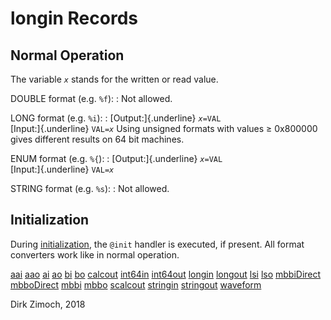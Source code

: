 # longin Records

## Normal Operation

The variable *`x`* stands for the written or read value.

DOUBLE format (e.g. `%f`):
:   Not allowed.

LONG format (e.g. `%i`):
:   [Output:]{.underline} *`x`*`=VAL`\
    [Input:]{.underline} `VAL=`*`x`* Using unsigned formats with values
    ≥ 0x800000 gives different results on 64 bit machines.

ENUM format (e.g. `%{`):
:   [Output:]{.underline} *`x`*`=VAL`\
    [Input:]{.underline} `VAL=`*`x`*

STRING format (e.g. `%s`):
:   Not allowed.

## Initialization

During [initialization](processing.html#init), the `@init` handler is
executed, if present. All format converters work like in normal
operation.

[aai](aai.html) [aao](aao.html) [ai](ai.html) [ao](ao.html)
[bi](bi.html) [bo](bo.html) [calcout](calcout.html)
[int64in](int64in.html) [int64out](int64out.html) [longin](longin.html)
[longout](longout.html) [lsi](lsi.html) [lso](lso.html)
[mbbiDirect](mbbiDirect.html) [mbboDirect](mbboDirect.html)
[mbbi](mbbi.html) [mbbo](mbbo.html) [scalcout](scalcout.html)
[stringin](stringin.html) [stringout](stringout.html)
[waveform](waveform.html)

Dirk Zimoch, 2018
